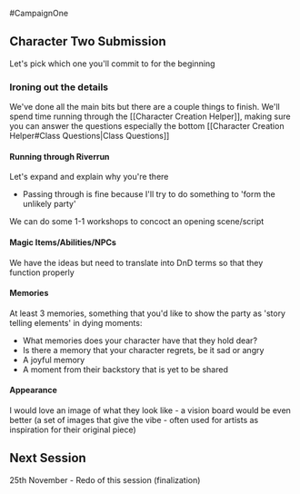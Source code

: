 #CampaignOne 

## Character Two Submission
Let's pick which one you'll commit to for the beginning

### Ironing out the details
We've done all the main bits but there are a couple things to finish. We'll spend time running through the [[Character Creation Helper]], making sure you can answer the questions especially the bottom [[Character Creation Helper#Class Questions|Class Questions]]

#### Running through Riverrun
Let's expand and explain why you're there
- Passing through is fine because I'll try to do something to 'form the unlikely party'

We can do some 1-1 workshops to concoct an opening scene/script


#### Magic Items/Abilities/NPCs
We have the ideas but need to translate into DnD terms so that they function properly


#### Memories
At least 3 memories, something that you'd like to show the party as 'story telling elements' in dying moments:

-   What memories does your character have that they hold dear?
-   Is there a memory that your character regrets, be it sad or angry
-   A joyful memory 
-   A moment from their backstory that is yet to be shared


#### Appearance
I would love an image of what they look like - a vision board would be even better (a set of images that give the vibe - often used for artists as inspiration for their original piece)


## Next Session
25th November - Redo of this session (finalization)